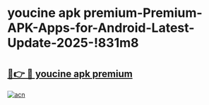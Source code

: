 # youcine apk premium-Premium-APK-Apps-for-Android-Latest-Update-2025-!831m8

# <h2><a href="https://googleone.com">🔗👉 🔴 youcine apk premium</a></h2>

[![acn](https://github.com/user-attachments/assets/0f9c940e-d8b0-45ae-aac7-cd30a18b3e1c)](https://googleone.com)


